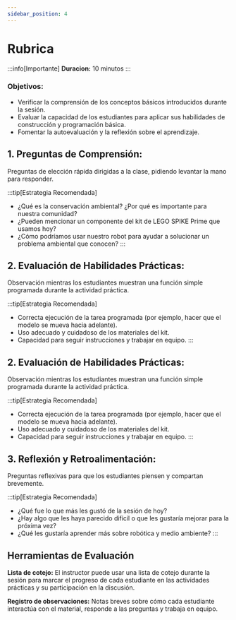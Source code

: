 ```yaml
---
sidebar_position: 4
---
```

# Rubrica

:::info[Importante]
**Duracion:** 10 minutos
:::


### Objetivos:
- Verificar la comprensión de los conceptos básicos introducidos durante la sesión.
- Evaluar la capacidad de los estudiantes para aplicar sus habilidades de construcción y programación básica.
- Fomentar la autoevaluación y la reflexión sobre el aprendizaje.

## 1. Preguntas de Comprensión:
Preguntas de elección rápida dirigidas a la clase, pidiendo levantar la mano para responder.


:::tip[Estrategia Recomendada]
- ¿Qué es la conservación ambiental? ¿Por qué es importante para nuestra comunidad?
- ¿Pueden mencionar un componente del kit de LEGO SPIKE Prime que usamos hoy?
- ¿Cómo podríamos usar nuestro robot para ayudar a solucionar un problema ambiental que conocen?
:::

## 2. Evaluación de Habilidades Prácticas:

Observación mientras los estudiantes muestran una función simple programada durante la actividad práctica.

:::tip[Estrategia Recomendada]
- Correcta ejecución de la tarea programada (por ejemplo, hacer que el modelo se mueva hacia adelante).
- Uso adecuado y cuidadoso de los materiales del kit.
- Capacidad para seguir instrucciones y trabajar en equipo.
:::

## 2. Evaluación de Habilidades Prácticas:

Observación mientras los estudiantes muestran una función simple programada durante la actividad práctica.

:::tip[Estrategia Recomendada]
- Correcta ejecución de la tarea programada (por ejemplo, hacer que el modelo se mueva hacia adelante).
- Uso adecuado y cuidadoso de los materiales del kit.
- Capacidad para seguir instrucciones y trabajar en equipo.
:::

## 3. Reflexión y Retroalimentación:

Preguntas reflexivas para que los estudiantes piensen y compartan brevemente.

:::tip[Estrategia Recomendada]
- ¿Qué fue lo que más les gustó de la sesión de hoy?
- ¿Hay algo que les haya parecido difícil o que les gustaría mejorar para la próxima vez?
- ¿Qué les gustaría aprender más sobre robótica y medio ambiente?
:::


## Herramientas de Evaluación

**Lista de cotejo:** El instructor puede usar una lista de cotejo durante la sesión para marcar el progreso de cada estudiante en las actividades prácticas y su participación en la discusión.

**Registro de observaciones:** Notas breves sobre cómo cada estudiante interactúa con el material, responde a las preguntas y trabaja en equipo.